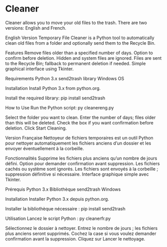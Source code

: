 # Cleaner
Cleaner allows you to move your old files to the trash. There are two versions: English and French.

English Version
Temporary File Cleaner is a Python tool to automatically clean old files from a folder and optionally send them to the Recycle Bin.

Features
Remove files older than a specified number of days.
Option to confirm before deletion.
Hidden and system files are ignored.
Files are sent to the Recycle Bin; fallback to permanent deletion if needed.
Simple graphical interface using Tkinter.

Requirements
Python 3.x
send2trash library
Windows OS

Installation
Install Python 3.x from python.org.

Install the required library:
pip install send2trash

How to Use
Run the Python script:
py cleanereng.py

Select the folder you want to clean.
Enter the number of days; files older than this will be deleted.
Check the box if you want confirmation before deletion.
Click Start Cleaning.


Version Française
Nettoyeur de fichiers temporaires est un outil Python pour nettoyer automatiquement les fichiers anciens d’un dossier et les envoyer éventuellement à la corbeille.

Fonctionnalités
Supprime les fichiers plus anciens qu’un nombre de jours défini.
Option pour demander confirmation avant suppression.
Les fichiers cachés ou système sont ignorés.
Les fichiers sont envoyés à la corbeille ; suppression définitive si nécessaire.
Interface graphique simple avec Tkinter.

Prérequis
Python 3.x
Bibliothèque send2trash
Windows

Installation
Installer Python 3.x depuis python.org.

Installer la bibliothèque nécessaire :
pip install send2trash

Utilisation
Lancez le script Python :
py cleanerfr.py


Sélectionnez le dossier à nettoyer.
Entrez le nombre de jours ; les fichiers plus anciens seront supprimés.
Cochez la case si vous voulez demander confirmation avant la suppression.
Cliquez sur Lancer le nettoyage.

